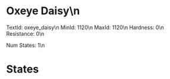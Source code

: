 # Oxeye Daisy\n
TextId: oxeye_daisy\n
MinId: 1120\n
MaxId: 1120\n
Hardness: 0\n
Resistance: 0\n

Num States: 1\n
# States
```

```